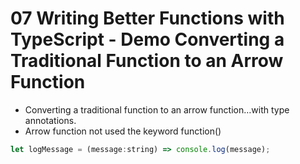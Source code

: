 # 07 Writing Better Functions with TypeScript - Demo Converting a Traditional Function to an Arrow Function

- Converting a traditional function to an arrow function…with type annotations.
- Arrow function not used the keyword function()

```javascript
let logMessage = (message:string) => console.log(message);
```